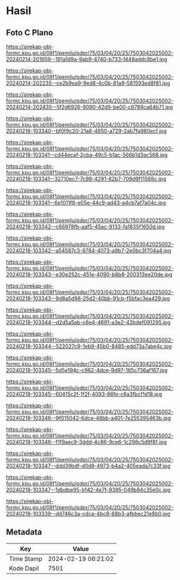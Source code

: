 # Hasil

## Foto C Plano

https://sirekap-obj-formc.kpu.go.id/08f1/pemilu/pdpr/75/03/04/20/25/7503042025002-20240214-201659--191a1d9a-9ab9-4740-b733-f448addc8be1.jpg

https://sirekap-obj-formc.kpu.go.id/08f1/pemilu/pdpr/75/03/04/20/25/7503042025002-20240214-202235--ce2b9ea9-9ed8-4c0b-81a9-581593ed8f81.jpg

https://sirekap-obj-formc.kpu.go.id/08f1/pemilu/pdpr/75/03/04/20/25/7503042025002-20240214-202435--5f2d6926-9090-42d9-be00-c8789ca64b71.jpg

https://sirekap-obj-formc.kpu.go.id/08f1/pemilu/pdpr/75/03/04/20/25/7503042025002-20240218-103340--bf0f9c20-21a8-4850-a729-2ab7fa980ecf.jpg

https://sirekap-obj-formc.kpu.go.id/08f1/pemilu/pdpr/75/03/04/20/25/7503042025002-20240218-103341--cd44ecaf-2cba-49c5-b1ac-566b1d3ac568.jpg

https://sirekap-obj-formc.kpu.go.id/08f1/pemilu/pdpr/75/03/04/20/25/7503042025002-20240218-103341--32710ec7-7c98-4291-82b7-709d9f11568c.jpg

https://sirekap-obj-formc.kpu.go.id/08f1/pemilu/pdpr/75/03/04/20/25/7503042025002-20240218-103341--6e1011f8-e05e-44c9-ad43-a4cb7af7a04c.jpg

https://sirekap-obj-formc.kpu.go.id/08f1/pemilu/pdpr/75/03/04/20/25/7503042025002-20240218-103342--c66978fb-aaf5-45ac-9133-fa1835f1650d.jpg

https://sirekap-obj-formc.kpu.go.id/08f1/pemilu/pdpr/75/03/04/20/25/7503042025002-20240218-103342--a54587c3-8784-4073-a9b7-2e0bc3f704a4.jpg

https://sirekap-obj-formc.kpu.go.id/08f1/pemilu/pdpr/75/03/04/20/25/7503042025002-20240218-103343--e30e252c-451e-4090-b8b8-200313ee20de.jpg

https://sirekap-obj-formc.kpu.go.id/08f1/pemilu/pdpr/75/03/04/20/25/7503042025002-20240218-103343--9d8a5d98-25d2-40bb-91cb-f5bfac3ea429.jpg

https://sirekap-obj-formc.kpu.go.id/08f1/pemilu/pdpr/75/03/04/20/25/7503042025002-20240218-103344--d2d5a5ab-c6e4-4691-a3e2-42bdef091295.jpg

https://sirekap-obj-formc.kpu.go.id/08f1/pemilu/pdpr/75/03/04/20/25/7503042025002-20240218-103344--522027c9-1eb9-45b0-8485-edd73a7abe4c.jpg

https://sirekap-obj-formc.kpu.go.id/08f1/pemilu/pdpr/75/03/04/20/25/7503042025002-20240218-103345--5d5e194c-c982-4dce-9d97-165c736af167.jpg

https://sirekap-obj-formc.kpu.go.id/08f1/pemilu/pdpr/75/03/04/20/25/7503042025002-20240218-103345--60415c2f-1f2f-4093-86fe-c6a3fbcf1d18.jpg

https://sirekap-obj-formc.kpu.go.id/08f1/pemilu/pdpr/75/03/04/20/25/7503042025002-20240218-103346--9f015042-6dce-48bb-a401-7e255395463b.jpg

https://sirekap-obj-formc.kpu.go.id/08f1/pemilu/pdpr/75/03/04/20/25/7503042025002-20240218-103346--f1f9aec9-3ddd-4c86-9ce6-1c298c5d9f81.jpg

https://sirekap-obj-formc.kpu.go.id/08f1/pemilu/pdpr/75/03/04/20/25/7503042025002-20240218-103347--ddd39bdf-d0d8-4973-b4a2-405eada7c33f.jpg

https://sirekap-obj-formc.kpu.go.id/08f1/pemilu/pdpr/75/03/04/20/25/7503042025002-20240218-103347--1dbdbe95-b142-4e7f-9395-049b84c35e0c.jpg

https://sirekap-obj-formc.kpu.go.id/08f1/pemilu/pdpr/75/03/04/20/25/7503042025002-20240218-103339--dd746c3a-cdca-4bc8-88b3-afbbec21e8b0.jpg


## Metadata

| Key        | Value               |
| ---------- | ------------------- |
| Time Stamp | 2024-02-19 06:21:02 |
| Kode Dapil | 7501                |



